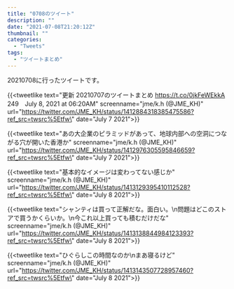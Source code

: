 ```yaml
---
title: "0708のツイート"
description: ""
date: "2021-07-08T21:20:12Z"
thumbnail: ""
categories:
  - "Tweets"
tags:
  - "ツイートまとめ"
---
```

20210708に行ったツイートです。
<!--more-->
{{<tweetlike text=\"更新 20210707のツイートまとめ https://t.co/0jkFeWEkkA 249　July 8, 2021 at 06:20AM\" screenname=\"jme/k.h (@JME_KH)\" url=\"https://twitter.com/JME_KH/status/1412884318385475586?ref_src=twsrc%5Etfw\" date=\"July 7 2021\">}}

{{<tweetlike text=\"あの大企業のピラミッドがあって、地球内部への空洞につながる穴が開いた香港か\" screenname=\"jme/k.h (@JME_KH)\" url=\"https://twitter.com/JME_KH/status/1412976305595846659?ref_src=twsrc%5Etfw\" date=\"July 7 2021\">}}

{{<tweetlike text=\"基本的なイメージは変わってない感じか\" screenname=\"jme/k.h (@JME_KH)\" url=\"https://twitter.com/JME_KH/status/1413129395410112528?ref_src=twsrc%5Etfw\" date=\"July 8 2021\">}}

{{<tweetlike text=\"シャンティは買って正解だな。面白い。\n問題はどこのストアで買うかくらいか。\n今これ以上買っても積むだけだな\" screenname=\"jme/k.h (@JME_KH)\" url=\"https://twitter.com/JME_KH/status/1413138844984123393?ref_src=twsrc%5Etfw\" date=\"July 8 2021\">}}

{{<tweetlike text=\"ひぐらしこの時間なのか\nまあ寝るけど\" screenname=\"jme/k.h (@JME_KH)\" url=\"https://twitter.com/JME_KH/status/1413143507728957460?ref_src=twsrc%5Etfw\" date=\"July 8 2021\">}}

